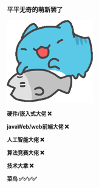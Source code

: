 ### 平平无奇的萌新罢了 

![](https://github.com/13870517674/13870517674/blob/main/gif/QQ%E5%9B%BE%E7%89%8720220830201224.gif)

**硬件/嵌入式大佬 ❌**

**javaWeb/web前端大佬 ❌**

**人工智能大佬 ❌**

**算法竞赛大佬 ❌**

**技术大拿 ❌**

**菜鸟 ✅✅✅✅**
